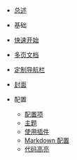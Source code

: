 - [总述](zh-cn/)

- 基础
 - [快速开始](zh-cn/quickstart.md)
 - [多页文档](zh-cn/more-pages.md)
 - [定制导航栏](zh-cn/custom-navbar.md)
 - [封面](zh-cn/cover.md)

- 配置
  - [配置项](zh-cn/configuration.md)
  - [主题](zh-cn/themes.md)
  - [使用插件](zh-cn/plugins.md)
  - [Markdown 配置](zh-cn/markdown.md)
  - [代码高亮](zh-cn/language-highlight.md)